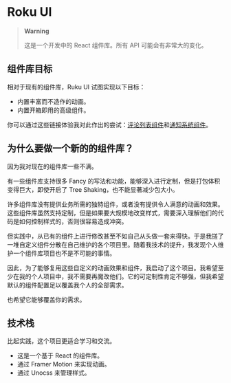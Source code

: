 # Roku UI

> **Warning**
>
> 这是一个开发中的 React 组件库。所有 API 可能会有非常大的变化。

## 组件库目标

相对于现有的组件库，Ruku UI 试图实现以下目标：

- 内置丰富而不造作的动画。
- 内置开箱即用的高级组件。

你可以通过这些链接体验我对此作出的尝试：[评论列表组件](https://roku-ui.vercel.app/?path=/story/hyper-comment--default)和[通知系统组件](https://roku-ui.vercel.app/?path=/story/global-notifications--default)。

## 为什么要做一个新的的组件库？

因为我对现在的组件库一些不满。

有一些组件库支持很多 Fancy 的写法和功能，能够深入进行定制，但是打包体积变得巨大，即使开启了 Tree Shaking，也不能显著减少包大小。

许多组件库没有提供业务所需的独特组件，或者没有提供令人满意的动画和效果。这些组件库虽然支持定制，但是如果要大规模地改变样式，需要深入理解他们的代码是如何控制样式的，否则很容易造成冲突。

但实践中，从已有的组件上进行修改甚至不如自己从头做一套来得快。于是我搓了一堆自定义组件分散在自己维护的各个项目里。随着我技术的提升，我发现个人维护一个组件库项目也不是不可能的事情。

因此，为了能够复用这些自定义的动画效果和组件，我启动了这个项目。我希望至少在我的个人项目中，我不需要再魔改他们。它的可定制性肯定不够强，但我希望默认的组件配置足以覆盖我个人的全部需求。

也希望它能够覆盖你的需求。

## 技术栈

比起实践，这个项目更适合学习和交流。

- 这是一个基于 React 的组件库。
- 通过 Framer Motion 来实现动画。
- 通过 Unocss 来管理样式。
